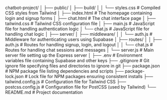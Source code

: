 chatbot-project/
│
├── public/
│   ├── build/
│   │   └── styles.css       # Compiled CSS styles from Tailwind
│   ├── index.html           # The homepage containing login and signup forms
│   ├── chat.html            # The chat interface page
│   ├── tailwind.css         # Tailwind CSS configuration file
│   ├── main.js              # JavaScript file for handling authentication logic
│   └── chat.js              # JavaScript file for handling chat logic
│
├── server/
│   ├── middleware/
│   │   └── auth.js          # Middleware for authenticating users using Supabase
│   ├── routes/
│   │   ├── auth.js          # Routes for handling signup, login, and logout
│   │   └── chat.js          # Routes for handling chat sessions and messages
│   └── server.js            # Main server file setting up the Express server
│
├── .env                      # Environment variables file containing Supabase and other keys
├── .gitignore                # Git ignore file specifying files and directories to ignore in git
├── package.json              # NPM package file listing dependencies and scripts
├── package-lock.json         # Lock file for NPM packages ensuring consistent installs
├── tailwind.config.js        # Configuration file for Tailwind CSS
├── postcss.config.js         # Configuration file for PostCSS (used by Tailwind)
└── README.md                 # Project documentation